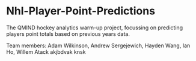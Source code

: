 # Nhl-Player-Point-Predictions

The QMIND hockey analytics warm-up project, focussing on predicting players point totals based on previous years data.

Team members: Adam Wilkinson, Andrew Sergejewich, Hayden Wang, Ian Ho, Willem Atack
akjbdvak
knsk
